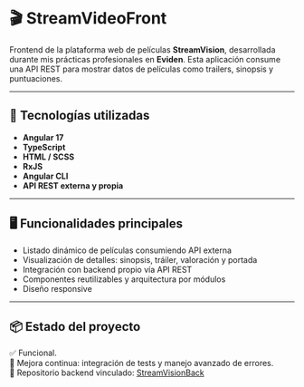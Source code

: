 # 🎬 StreamVideoFront

Frontend de la plataforma web de películas **StreamVision**, desarrollada durante mis prácticas profesionales en **Eviden**. Esta aplicación consume una API REST para mostrar datos de películas como trailers, sinopsis y puntuaciones.

---

## 🚀 Tecnologías utilizadas

- **Angular 17**
- **TypeScript**
- **HTML / SCSS**
- **RxJS**
- **Angular CLI**
- **API REST externa y propia**

---

## 🖥️ Funcionalidades principales

- Listado dinámico de películas consumiendo API externa
- Visualización de detalles: sinopsis, tráiler, valoración y portada
- Integración con backend propio vía API REST
- Componentes reutilizables y arquitectura por módulos
- Diseño responsive

---

## 📦 Estado del proyecto

✅ Funcional.  
📌 Mejora continua: integración de tests y manejo avanzado de errores.  
🔗 Repositorio backend vinculado: [StreamVisionBack](https://github.com/JuanA370/StreamVisionBack)
